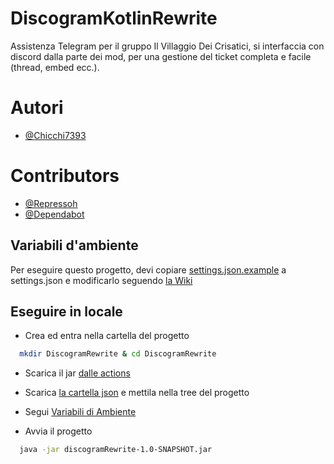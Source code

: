 # DiscogramKotlinRewrite

Assistenza Telegram per il gruppo Il Villaggio Dei Crisatici, si interfaccia con discord dalla parte dei mod, per una gestione del ticket completa e facile (thread, embed ecc.).

# Autori

- [@Chicchi7393](https://github.com/Chicchi7393)

# Contributors

- [@Repressoh](https://github.com/Repressoh)
- [@Dependabot](https://github.com/dependabot)



## Variabili d'ambiente

Per eseguire questo progetto, devi copiare [settings.json.example](https://github.com/Chicchi7393/discogramKotlinRewrite/blob/master/json/settings.json.example) a settings.json e modificarlo seguendo [la Wiki](https://github.com/Chicchi7393/discogramKotlinRewrite/wiki)

## Eseguire in locale

- Crea ed entra nella cartella del progetto

```bash
  mkdir DiscogramRewrite & cd DiscogramRewrite
```

- Scarica il jar [ dalle actions](https://github.com/Chicchi7393/discogramKotlinRewrite/actions)

- Scarica [la cartella json](https://github.com/Chicchi7393/discogramKotlinRewrite/tree/master/json) e mettila nella tree del progetto

- Segui [Variabili di Ambiente](https://github.com/Chicchi7393/discogramKotlinRewrite/master/README.md#variabili-dambiente)

- Avvia il progetto
```bash
  java -jar discogramRewrite-1.0-SNAPSHOT.jar
```
